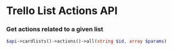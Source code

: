 Trello List Actions API
======================

### Get actions related to a given list
```php
$api->cardlists()->actions()->all(string $id, array $params)
```

